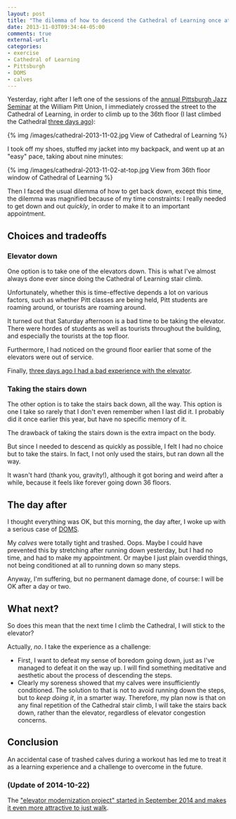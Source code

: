```yaml
---
layout: post
title: "The dilemma of how to descend the Cathedral of Learning once at the top"
date: 2013-11-03T09:34:44-05:00
comments: true
external-url:
categories:
- exercise
- Cathedral of Learning
- Pittsburgh
- DOMS
- calves
---
```

Yesterday, right after I left one of the sessions of the [annual Pittsburgh Jazz Seminar](http://www.music.pitt.edu/events/43rd-annual-jazz-seminar-concert130813) at the William Pitt Union, I immediately crossed the street to the Cathedral of Learning, in order to climb up to the 36th floor (I last climbed the Cathedral [three days ago](/blog/2013/10/29/an-early-start-on-cathedral-of-learning-stair-climbing/)):

{% img /images/cathedral-2013-11-02.jpg View of Cathedral of Learning %}

I took off my shoes, stuffed my jacket into my backpack, and went up at an "easy" pace, taking about nine minutes:

{% img /images/cathedral-2013-11-02-at-top.jpg View from 36th floor window of Cathedral of Learning %}

Then I faced the usual dilemma of how to get back down, except this time, the dilemma was magnified because of my time constraints: I really needed to get down and out *quickly*, in order to make it to an important appointment.

## Choices and tradeoffs

### Elevator down

One option is to take one of the elevators down. This is what I've almost always done ever since doing the Cathedral of Learning stair climb.

Unfortunately, whether this is time-effective depends a lot on various factors, such as whether Pitt classes are being held, Pitt students are roaming around, or tourists are roaming around.

It turned out that Saturday afternoon is a bad time to be taking the elevator. There were hordes of students as well as tourists throughout the building, and especially the tourists at the top floor.

Furthermore, I had noticed on the ground floor earlier that some of the elevators were out of service.

Finally, [three days ago I had a bad experience with the elevator](/blog/2013/10/29/an-early-start-on-cathedral-of-learning-stair-climbing/).

### Taking the stairs down

The other option is to take the stairs back down, all the way. This option is one I take so rarely that I don't even remember when I last did it. I probably did it once earlier this year, but have no specific memory of it.

The drawback of taking the stairs down is the extra impact on the body.

But since I needed to descend as quickly as possible, I felt I had no choice but to take the stairs. In fact, I not only used the stairs, but ran down all the way.

It wasn't hard (thank you, gravity!), although it got boring and weird after a while, because it feels like forever going down 36 floors.

## The day after

I thought everything was OK, but this morning, the day after, I woke up with a serious case of [DOMS](http://en.wikipedia.org/wiki/Delayed_onset_muscle_soreness).

My *calves* were totally tight and trashed. Oops. Maybe I could have prevented this by stretching after running down yesterday, but I had no time, and had to make my appointment. Or maybe I just plain overdid things, not being conditioned at all to running down so many steps.

Anyway, I'm suffering, but no permanent damage done, of course: I will be OK after a day or two.

## What next?

So does this mean that the next time I climb the Cathedral, I will stick to the elevator?

Actually, *no*. I take the experience as a challenge:

- First, I want to defeat my sense of boredom going down, just as I've managed to defeat it on the way up. I will find something meditative and aesthetic about the process of descending the steps.
- Clearly my soreness showed that my calves were insufficiently conditioned. The solution to that is not to avoid running down the steps, but to *keep doing it*, in a smarter way. Therefore, my plan now is that on any final repetition of the Cathedral stair climb, I will take the stairs back down, rather than the elevator, regardless of elevator congestion concerns.

## Conclusion

An accidental case of trashed calves during a workout has led me to treat it as a learning experience and a challenge to overcome in the future.

### (Update of 2014-10-22)

The ["elevator modernization project" started in September 2014 and makes it even more attractive to just walk](/blog/2014/10/22/climbing-the-cathedral-of-learning-to-get-to-the-harvard-classics/).
